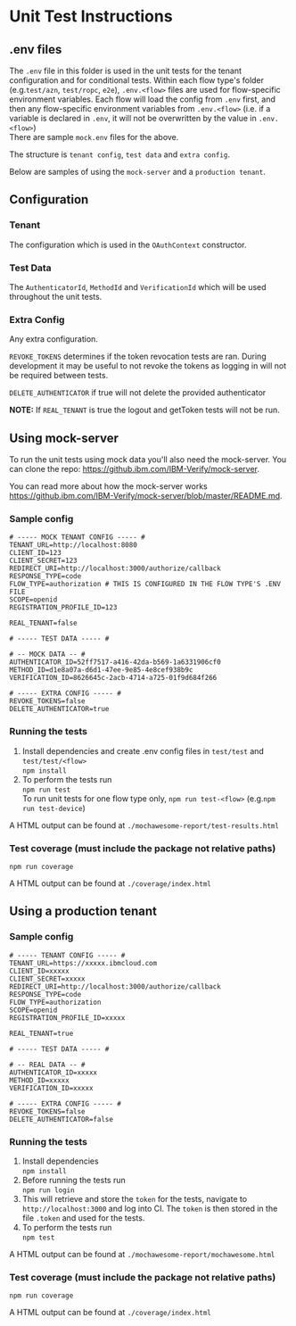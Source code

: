 # Unit Test Instructions

## .env files

The `.env` file in this folder is used in the unit tests for the tenant configuration and for conditional tests.
Within each flow type's folder (e.g.`test/azn`, `test/ropc`, `e2e`), `.env.<flow>` files are used for flow-specific environment variables.
Each flow will load the config from `.env` first, and then any flow-specific environment variables from `.env.<flow>` (i.e. if a variable is declared in `.env`, it will not be overwritten by the value in `.env.<flow>`)
<br>
There are sample `mock.env` files for the above.

The structure is `tenant config`, `test data` and `extra config`.

Below are samples of using the `mock-server` and a `production tenant`.

## Configuration

### Tenant
The configuration which is used in the `OAuthContext` constructor.

### Test Data
The `AuthenticatorId`, `MethodId` and `VerificationId` which will be used throughout the unit tests.

### Extra Config
Any extra configuration.

`REVOKE_TOKENS` determines if the token revocation tests are ran. During development it may be useful to not revoke the tokens as logging in will not be required between tests.

`DELETE_AUTHENTICATOR` if true will not delete the provided authenticator

**NOTE:** If `REAL_TENANT` is true the logout and getToken tests will not be run.

## Using mock-server
To run the unit tests using mock data you'll also need the mock-server. You can clone the repo: https://github.ibm.com/IBM-Verify/mock-server.

You can read more about how the mock-server works https://github.ibm.com/IBM-Verify/mock-server/blob/master/README.md.
### Sample config

```
# ----- MOCK TENANT CONFIG ----- #
TENANT_URL=http://localhost:8080
CLIENT_ID=123
CLIENT_SECRET=123
REDIRECT_URI=http://localhost:3000/authorize/callback
RESPONSE_TYPE=code
FLOW_TYPE=authorization # THIS IS CONFIGURED IN THE FLOW TYPE'S .ENV FILE
SCOPE=openid
REGISTRATION_PROFILE_ID=123

REAL_TENANT=false

# ----- TEST DATA ----- #

# -- MOCK DATA -- #
AUTHENTICATOR_ID=52ff7517-a416-42da-b569-1a6331906cf0
METHOD_ID=d1e8a07a-d6d1-47ee-9e85-4e8cef938b9c
VERIFICATION_ID=8626645c-2acb-4714-a725-01f9d684f266

# ----- EXTRA CONFIG ----- #
REVOKE_TOKENS=false
DELETE_AUTHENTICATOR=true
```

### Running the tests

1. Install dependencies and create .env config files in `test/test` and `test/test/<flow>`
<br> `npm install`
2. To perform the tests run
<br> `npm run test`
<br> To run unit tests for one flow type only, `npm run test-<flow>` (e.g.`npm run test-device`)

A HTML output can be found at `./mochawesome-report/test-results.html`

### Test coverage (must include the package not relative paths)

`npm run coverage`

A HTML output can be found at `./coverage/index.html`

## Using a production tenant
### Sample config

```
# ----- TENANT CONFIG ----- #
TENANT_URL=https://xxxxx.ibmcloud.com
CLIENT_ID=xxxxx
CLIENT_SECRET=xxxxx
REDIRECT_URI=http://localhost:3000/authorize/callback
RESPONSE_TYPE=code
FLOW_TYPE=authorization
SCOPE=openid
REGISTRATION_PROFILE_ID=xxxxx

REAL_TENANT=true

# ----- TEST DATA ----- #

# -- REAL DATA -- #
AUTHENTICATOR_ID=xxxxx
METHOD_ID=xxxxx
VERIFICATION_ID=xxxxx

# ----- EXTRA CONFIG ----- #
REVOKE_TOKENS=false
DELETE_AUTHENTICATOR=false
```

### Running the tests

1. Install dependencies
<br> `npm install`
2. Before running the tests run
<br> `npm run login`
3. This will retrieve and store the `token` for the tests, navigate to `http://localhost:3000` and log into CI. The `token` is then stored in the file `.token` and used for the tests.
4. To perform the tests run
<br> `npm test`

A HTML output can be found at `./mochawesome-report/mochawesome.html`

### Test coverage (must include the package not relative paths)

`npm run coverage`

A HTML output can be found at `./coverage/index.html`
